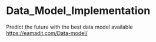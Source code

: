 # Data_Model_Implementation
Predict the future with the best data model available
https://eamadit.com/Data-model/
